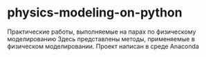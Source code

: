 # physics-modeling-on-python
Практические работы, выполняемые на парах по физическому моделированию
Здесь представлены методы, применяемые в физическом моделировании. 
Проект написан в среде Anaconda
